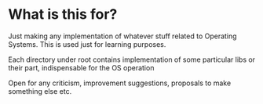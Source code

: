 # What is this for?

Just making any implementation of whatever stuff related to Operating Systems. This is used just for learning purposes.

Each directory under root contains implementation of some particular libs or their part, indispensable for the OS operation 

Open for any criticism, improvement suggestions, proposals to make something else etc.


